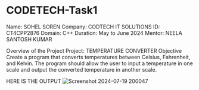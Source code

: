 # CODETECH-Task1

Name: SOHEL SOREN
Company: CODTECH IT SOLUTIONS
ID: CT4CPP2876
Domain: C++
Duration: May to June 2024 Mentor: NEELA SANTOSH KUMAR

Overview of the Project
Project: TEMPERATURE CONVERTER
Objective
Create a program that converts temperatures between Celsius,
Fahrenheit, and Kelvin. The program should allow the user to
input a temperature in one scale and output the converted
temperature in another scale.


HERE IS THE OUTPUT
![Screenshot 2024-07-19 200047](https://github.com/user-attachments/assets/8204ba56-794d-4663-a12f-ddc8bea8e75d)
  
